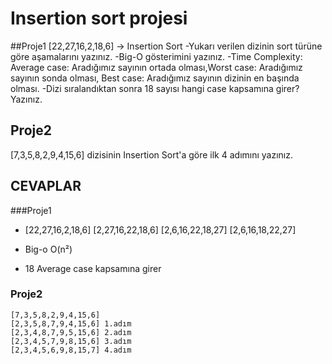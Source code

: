 # Insertion sort projesi
##Proje1
[22,27,16,2,18,6] -> Insertion Sort
-Yukarı verilen dizinin sort türüne göre aşamalarını yazınız.
-Big-O gösterimini yazınız.
-Time Complexity: Average case: Aradığımız sayının ortada olması,Worst case: Aradığımız sayının sonda olması, Best case: Aradığımız sayının dizinin en başında olması.
-Dizi sıralandıktan sonra 18 sayısı hangi case kapsamına girer? Yazınız.

## Proje2
[7,3,5,8,2,9,4,15,6] dizisinin Insertion Sort'a göre ilk 4 adımını yazınız.

## CEVAPLAR
###Proje1

-   [22,27,16,2,18,6]
    [2,27,16,22,18,6]
    [2,6,16,22,18,27]
    [2,6,16,18,22,27]

 -   Big-o O(n²)

 -  18 Average case kapsamına girer

### Proje2
    [7,3,5,8,2,9,4,15,6]
    [2,3,5,8,7,9,4,15,6] 1.adım
    [2,3,4,8,7,9,5,15,6] 2.adım
    [2,3,4,5,7,9,8,15,6] 3.adım
    [2,3,4,5,6,9,8,15,7] 4.adım




